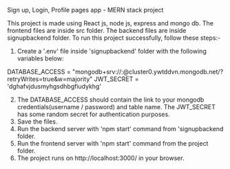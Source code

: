 Sign up, Login, Profile pages app - MERN stack project

This project is made using React js, node js, express and mongo db.
The frontend files are inside src folder.
The backend files are inside signupbackend folder.
To run this project successfully, follow these steps:-
1. Create a '.env' file inside 'signupbackend' folder with the following variables below:

DATABASE_ACCESS = "mongodb+srv://<username>:<password>@cluster0.ywtddvn.mongodb.net/<tablename>?retryWrites=true&w=majority"
JWT_SECRET = 'dghafvjdusmyhgsdhbgfiudykhg'

2. The DATABASE_ACCESS should contain the link to your mongodb credentials(username / password) and table name. The JWT_SECRET has some random secret for authentication purposes.
3. Save the files.
4. Run the backend server with 'npm start' command from 'signupbackend folder.
5. Run the frontend server with 'npm start' command from the project folder.
6. The project runs on http://localhost:3000/ in your browser.
